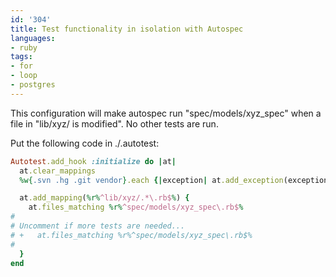 ```yaml
---
id: '304'
title: Test functionality in isolation with Autospec
languages:
- ruby
tags:
- for
- loop
- postgres
---
```

This configuration will make autospec run "spec/models/xyz\_spec" when a file in "lib/xyz/ is modified". No other tests are run.

Put the following code in ./.autotest:


```ruby
Autotest.add_hook :initialize do |at|
  at.clear_mappings
  %w{.svn .hg .git vendor}.each {|exception| at.add_exception(exception)}

  at.add_mapping(%r%^lib/xyz/.*\.rb$%) {
    at.files_matching %r%^spec/models/xyz_spec\.rb$%
#
# Uncomment if more tests are needed...
# +   at.files_matching %r%^spec/models/xyz_spec\.rb$%
#
  }
end
```
    

